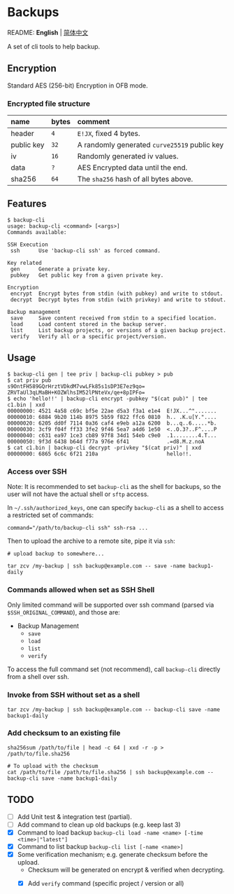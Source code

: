 Backups
=======

README: **English** | [简体中文][README_CN]

A set of cli tools to help backup.

## Encryption

Standard AES (256-bit) Encryption in OFB mode.

### Encrypted file structure

| name       | bytes | comment                                      |
| :--------- | :---- | :------------------------------------------- |
| header     |  `4`  | `E!JX`, fixed 4 bytes.                       |
| public key |  `32` | A randomly generated `curve25519` public key |
| iv         |  `16` | Randomly generated iv values.                |
| data       |  `?`  | AES Encrypted data until the end.            |
| sha256     |  `64` | The `sha256` hash of all bytes above.        |


## Features

```
$ backup-cli
usage: backup-cli <command> [<args>]
Commands available: 

SSH Execution
 ssh      Use 'backup-cli ssh' as forced command.

Key related
 gen      Generate a private key.
 pubkey   Get public key from a given private key.

Encryption
 encrypt  Encrypt bytes from stdin (with pubkey) and write to stdout.
 decrypt  Decrypt bytes from stdin (with privkey) and write to stdout.

Backup management
 save     Save content received from stdin to a specified location.
 load     Load content stored in the backup server.
 list     List backup projects, or versions of a given backup project.
 verify   Verify all or a specific project/version.
```

## Usage

```
$ backup-cli gen | tee priv | backup-cli pubkey > pub
$ cat priv pub
s9OntFH589GQrHrztVDkdM7vwLFk85s1sDP3E7ez9qo=
ZRVTaUl3qLMaBH+KOZWlhsIM52lPNteVx/qe+8pIPFo=
$ echo 'hello!!' | backup-cli encrypt -pubkey "$(cat pub)" | tee c1.bin | xxd
00000000: 4521 4a58 c69c bf5e 22ae d5a3 f3a1 e1e4  E!JX...^".......
00000010: 6884 9b20 114b 8975 5b59 f822 ffc6 0810  h.. .K.u[Y."....
00000020: 6205 dd0f 7114 0a36 caf4 e9eb a12a 6200  b...q..6.....*b.
00000030: 3cf9 f04f ff33 3fe2 9f46 5ea7 a4d6 1e50  <..O.3?..F^....P
00000040: c631 ea97 1ce3 cb89 97f8 34d1 54eb c9e0  .1........4.T...
00000050: 9f3d 6438 b64d f77a 976e 6f41            .=d8.M.z.noA
$ cat c1.bin | backup-cli decrypt -privkey "$(cat priv)" | xxd
00000000: 6865 6c6c 6f21 210a                      hello!!.
```

### Access over SSH

Note: It is recommended to set `backup-cli` as the shell for backups,
  so the user will not have the actual shell or `sftp` access.

In `~/.ssh/authorized_keys`, one can specify `backup-cli` as a shell
  to access a restricted set of commands:

```text
command="/path/to/backup-cli ssh" ssh-rsa ...
```

Then to upload the archive to a remote site, pipe it via `ssh`:

```shell script
# upload backup to somewhere...

tar zcv /my-backup | ssh backup@example.com -- save -name backup1-daily
```

### Commands allowed when set as SSH Shell

Only limited command will be supported over ssh command
  (parsed via `$SSH_ORIGINAL_COMMAND`), and those are:

* Backup Management
  * `save`
  * `load`
  * `list`
  * `verify`

To access the full command set (not recommend),
  call `backup-cli` directly from a shell over ssh. 

### Invoke from SSH without set as a shell

```shell script
tar zcv /my-backup | ssh backup@example.com -- backup-cli save -name backup1-daily
```

### Add checksum to an existing file

```shell script
sha256sum /path/to/file | head -c 64 | xxd -r -p > /path/to/file.sha256

# To upload with the checksum
cat /path/to/file /path/to/file.sha256 | ssh backup@example.com -- backup-cli save -name backup1-daily
```

## TODO

- [ ] Add Unit test & integration test (partial).
- [ ] Add command to clean up old backups (e.g. keep last 3)
- [x] Command to load backup `backup-cli load -name <name> [-time <time>|"latest"]`
- [x] Command to list backup `backup-cli list [-name <name>]`
- [x] Some verification mechanism; e.g. generate checksum before the upload.
  - Checksum will be generated on encrypt & verified when decrypting.
  - [x] Add `verify` command (specific project / version or all)


[README_EN]: https://github.com/jixunmoe-go/backups/blob/master/README.MD
[README_CN]: https://github.com/jixunmoe-go/backups/blob/master/README.zh-CN.MD
